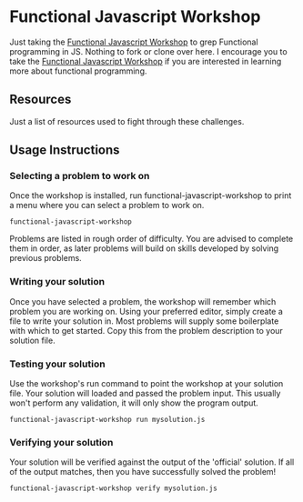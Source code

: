 # Functional Javascript Workshop

Just taking the [Functional Javascript Workshop](https://github.com/timoxley/functional-javascript-workshop) to grep Functional programming in JS. Nothing to fork or clone over here. I encourage you to take the [Functional Javascript Workshop](https://github.com/timoxley/functional-javascript-workshop) if you are interested in learning more about functional programming.

## Resources
Just a list of resources used to fight through these challenges.


## Usage Instructions

### Selecting a problem to work on

Once the workshop is installed, run functional-javascript-workshop to print a menu where you can select a problem to work on.

`functional-javascript-workshop`

Problems are listed in rough order of difficulty. You are advised to complete them in order, as later problems will build on skills developed by solving previous problems.

### Writing your solution

Once you have selected a problem, the workshop will remember which problem you are working on. Using your preferred editor, simply create a file to write your solution in. Most problems will supply some boilerplate with which to get started. Copy this from the problem description to your solution file.

### Testing your solution

Use the workshop's run command to point the workshop at your solution file. Your solution will loaded and passed the problem input. This usually won't perform any validation, it will only show the program output.

`functional-javascript-workshop run mysolution.js`


### Verifying your solution

Your solution will be verified against the output of the 'official' solution. If all of the output matches, then you have successfully solved the problem!

`functional-javascript-workshop verify mysolution.js`
